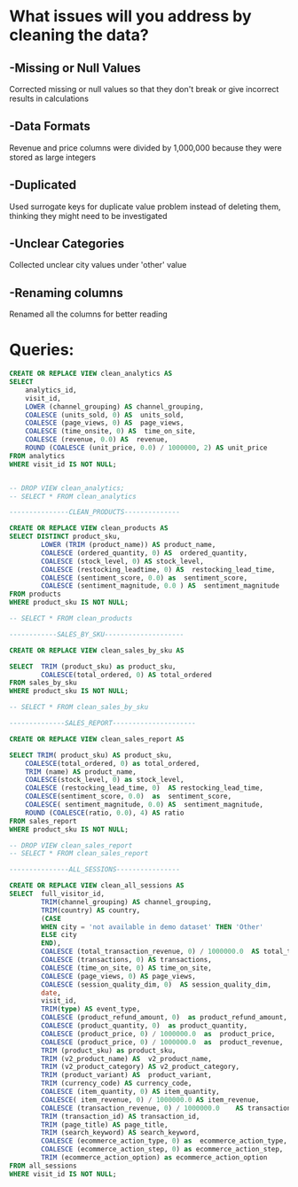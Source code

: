 # What issues will you address by cleaning the data?

## -Missing or Null Values
  Corrected missing or null values so that they don't break or give incorrect results in calculations
  
## -Data Formats
  Revenue and price columns were divided by 1,000,000 because they were stored as large integers
  
## -Duplicated 
  Used surrogate keys for duplicate value problem instead of deleting them, thinking they might need to be investigated
  
## -Unclear Categories
  Collected unclear city values under 'other' value
  
## -Renaming columns
  Renamed all the columns for better reading


# Queries:

```sql
CREATE OR REPLACE VIEW clean_analytics AS
SELECT
	analytics_id,
	visit_id,
	LOWER (channel_grouping) AS channel_grouping,
	COALESCE (units_sold, 0) AS  units_sold,
	COALESCE (page_views, 0) AS  page_views,
	COALESCE (time_onsite, 0) AS  time_on_site,
	COALESCE (revenue, 0.0) AS  revenue,
	ROUND (COALESCE (unit_price, 0.0) / 1000000, 2) AS unit_price
FROM analytics
WHERE visit_id IS NOT NULL;


-- DROP VIEW clean_analytics;
-- SELECT * FROM clean_analytics

---------------CLEAN_PRODUCTS--------------

CREATE OR REPLACE VIEW clean_products AS
SELECT DISTINCT	product_sku,
		LOWER (TRIM (product_name)) AS product_name,
		COALESCE (ordered_quantity, 0) AS  ordered_quantity,
		COALESCE (stock_level, 0) AS stock_level,
		COALESCE (restocking_leadtime, 0) AS  restocking_lead_time,
		COALESCE (sentiment_score, 0.0) as  sentiment_score,
		COALESCE (sentiment_magnitude, 0.0 ) AS  sentiment_magnitude
FROM products
WHERE product_sku IS NOT NULL;

-- SELECT * FROM clean_products

------------SALES_BY_SKU--------------------

CREATE OR REPLACE VIEW clean_sales_by_sku AS

SELECT	TRIM (product_sku) as product_sku,
		COALESCE(total_ordered, 0) AS total_ordered
FROM sales_by_sku
WHERE product_sku IS NOT NULL;

-- SELECT * FROM clean_sales_by_sku

--------------SALES_REPORT---------------------

CREATE OR REPLACE VIEW clean_sales_report AS

SELECT TRIM( product_sku) AS product_sku,
	COALESCE(total_ordered, 0) as total_ordered,
	TRIM (name) AS product_name,
	COALESCE(stock_level, 0) as stock_level,
	COALESCE (restocking_lead_time, 0)  AS restocking_lead_time,
	COALESCE(sentiment_score, 0.0)  as  sentiment_score,
	COALESCE( sentiment_magnitude, 0.0) AS  sentiment_magnitude,
	ROUND (COALESCE(ratio, 0.0), 4) AS ratio
FROM sales_report
WHERE product_sku IS NOT NULL;

-- DROP VIEW clean_sales_report
-- SELECT * FROM clean_sales_report

---------------ALL_SESSIONS----------------

CREATE OR REPLACE VIEW clean_all_sessions AS
SELECT  full_visitor_id,
		TRIM(channel_grouping) AS channel_grouping,
		TRIM(country) AS country,
		(CASE 
		WHEN city = 'not available in demo dataset' THEN 'Other'
		ELSE city
		END),
    	COALESCE (total_transaction_revenue, 0) / 1000000.0  AS total_transaction_revenue,
		COALESCE (transactions, 0) AS transactions,
		COALESCE (time_on_site, 0) AS time_on_site,
		COALESCE (page_views, 0) AS page_views,
		COALESCE (session_quality_dim, 0)  AS session_quality_dim,
		date,
		visit_id,
		TRIM(type) AS event_type,
		COALESCE (product_refund_amount, 0)  as product_refund_amount,
	   	COALESCE (product_quantity, 0)  as product_quantity,
		COALESCE (product_price, 0) / 1000000.0  as  product_price,
		COALESCE (product_price, 0) / 1000000.0  as  product_revenue,
		TRIM (product_sku) as product_sku,
		TRIM (v2_product_name) AS  v2_product_name,
		TRIM (v2_product_category) AS v2_product_category,
		TRIM (product_variant) AS  product_variant,
		TRIM (currency_code) AS currency_code,
		COALESCE (item_quantity, 0) AS item_quantity,
		COALESCE( item_revenue, 0) / 1000000.0 AS item_revenue,
		COALESCE (transaction_revenue, 0) / 1000000.0    AS transaction_revenue,
		TRIM (transaction_id) AS transaction_id,
		TRIM (page_title) AS page_title,
		TRIM (search_keyword) AS search_keyword,
		COALESCE (ecommerce_action_type, 0) as  ecommerce_action_type,
		COALESCE (ecommerce_action_step, 0) as ecommerce_action_step,
		TRIM (ecommerce_action_option) as ecommerce_action_option
FROM all_sessions
WHERE visit_id IS NOT NULL;

```

